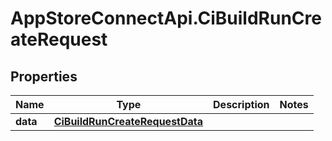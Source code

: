 # AppStoreConnectApi.CiBuildRunCreateRequest

## Properties

Name | Type | Description | Notes
------------ | ------------- | ------------- | -------------
**data** | [**CiBuildRunCreateRequestData**](CiBuildRunCreateRequestData.md) |  | 


